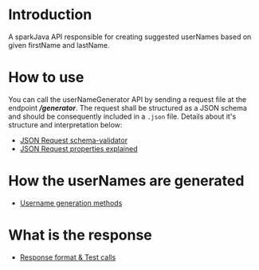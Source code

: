 # Introduction
A sparkJava API responsible for creating suggested userNames based on given firstName and lastName.

# How to use
You can call the userNameGenerator API by sending a request file at the endpoint ***/generator***. The request shall be structured as a JSON schema and should be consequently included
in a `.json` file. Details about it's structure and interpretation below:

- [JSON Request schema-validator](https://github.com/KostasMparmparousis/userNameGen/wiki/JSON-request-schema-validator)
- [JSON Request properties explained](https://github.com/KostasMparmparousis/userNameGen/wiki/JSON-request-properties-explained)

# How the userNames are generated
- [Username generation methods](https://github.com/KostasMparmparousis/userNameGen/wiki/Username-generation-methods)

# What is the response
- [Response format & Test calls](https://github.com/KostasMparmparousis/userNameGen/wiki/Response-format-&-Test-calls)







